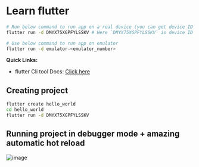 # Learn flutter

```bash
# Run below command to run app on a real device (you can get device ID via `adb devices` command)
flutter run -d DMYX75XGPFYLSSKV # Here `DMYX75XGPFYLSSKV` is device ID of my Poco Phone

# Use below command to run app on enulator
flutter run -d emulator-<emulator_number>
```

**Quick Links:**
- flutter Cli tool Docs: [Click here](https://docs.flutter.dev/reference/flutter-cli)


## Creating project

```bash
flutter create hello_world
cd hello_world
flutter run -d DMYX75XGPFYLSSKV
```

## Running project in debugger mode + amazing automatic hot reload

![image](https://github.com/sahilrajput03/learn-flutter/assets/31458531/d58c0598-293e-460b-b924-9449e1a10fa9)
